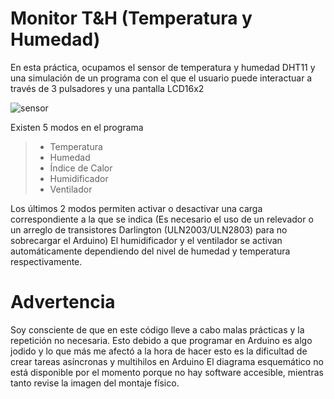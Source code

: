 # Monitor T&H (Temperatura y Humedad)
En esta práctica, ocupamos el sensor de temperatura y humedad DHT11 y una simulación de un programa con el que el usuario puede interactuar a través de 3 pulsadores y una pantalla LCD16x2

![sensor](https://github.com/user-attachments/assets/75ad392b-a032-4614-8df6-c97fbee039fc)


Existen 5 modos en el programa
> - Temperatura
> - Humedad
> - Índice de Calor
> - Humidificador
> - Ventilador

Los últimos 2 modos permiten activar o desactivar una carga correspondiente a la que se indica (Es necesario el uso de un relevador o un arreglo de transistores Darlington (ULN2003/ULN2803) para no sobrecargar el Arduino)
El humidificador y el ventilador se activan automáticamente dependiendo del nivel de humedad y temperatura respectivamente.

# Advertencia
Soy consciente de que en este código lleve a cabo malas prácticas y la repetición no necesaria. Esto debido a que programar en Arduino es algo jodido y lo que más me afectó a la hora de hacer esto es la dificultad de crear tareas asíncronas y multihilos en Arduino
El diagrama esquemático no está disponible por el momento porque no hay software accesible, mientras tanto revise la imagen del montaje físico.
